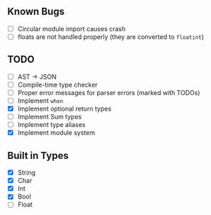 ## Known Bugs

- [ ] Circular module import causes crash
- [ ] floats are not handled properly (they are converted to `floatint`)

## TODO

- [ ] AST -> JSON
- [ ] Compile-time type checker
- [ ] Proper error messages for parser errors (marked with TODOs)
- [ ] Implement `when`
- [x] Implement optional return types
- [ ] Implement Sum types
- [ ] Implement type aliases
- [x] Implement module system

## Built in Types

- [x] String
- [x] Char
- [x] Int
- [x] Bool
- [ ] Float
